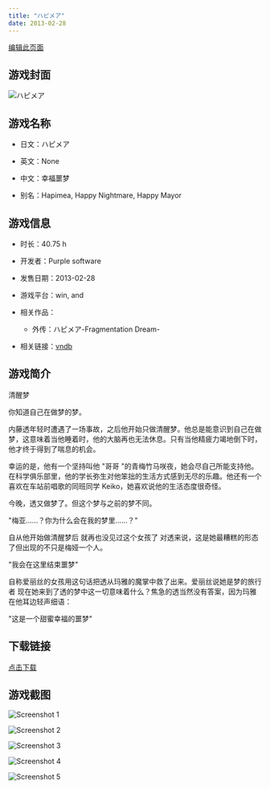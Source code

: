```yaml
---
title: "ハピメア"
date: 2013-02-28
---
```

[编辑此页面](https://github.com/ACG-3/ADV3-source/blob/main/source/_posts/%E3%83%8F%E3%83%94%E3%83%A1%E3%82%A2.md)

## 游戏封面

![ハピメア](https%3A//pan.timero.xyz/onedrive/img_lib_001/%E3%83%8F%E3%83%94%E3%83%A1%E3%82%A2_cover.avif)


## 游戏名称

- 日文：ハピメア
- 英文：None
- 中文：幸福噩梦

- 别名：Hapimea, Happy Nightmare, Happy Mayor


## 游戏信息

- 时长：40.75 h
- 开发者：Purple software
- 发售日期：2013-02-28
- 游戏平台：win, and
- 相关作品：
   - 外传：ハピメア-Fragmentation Dream-

- 相关链接：[vndb](https://vndb.org/v10957)


## 游戏简介

清醒梦

你知道自己在做梦的梦。

内藤透年轻时遭遇了一场事故，之后他开始只做清醒梦。他总是能意识到自己在做梦，这意味着当他睡着时，他的大脑再也无法休息。只有当他精疲力竭地倒下时，他才终于得到了喘息的机会。

幸运的是，他有一个坚持叫他 "哥哥 "的青梅竹马咲夜，她会尽自己所能支持他。在科学俱乐部里，他的学长弥生对他笨拙的生活方式感到无尽的乐趣。他还有一个喜欢在车站前唱歌的同班同学 Keiko，她喜欢说他的生活态度很奇怪。

今晚，透又做梦了。但这个梦与之前的梦不同。

"梅亚......？你为什么会在我的梦里......？"

自从他开始做清醒梦后 就再也没见过这个女孩了 对透来说，这是她最糟糕的形态了但出现的不只是梅娅一个人。

"我会在这里结束噩梦"

自称爱丽丝的女孩用这句话把透从玛雅的魔掌中救了出来。爱丽丝说她是梦的旅行者 现在她来到了透的梦中这一切意味着什么？焦急的透当然没有答案，因为玛雅在他耳边轻声细语：

"这是一个甜蜜幸福的噩梦"




## 下载链接

[点击下载](https://pan.timero.xyz/onedrive/adv_lib_001/%E3%83%8F%E3%83%94%E3%83%A1%E3%82%A2)


## 游戏截图


![Screenshot 1](https%3A//pan.timero.xyz/onedrive/img_lib_001/%E3%83%8F%E3%83%94%E3%83%A1%E3%82%A2_Screenshot_1.avif)

![Screenshot 2](https%3A//pan.timero.xyz/onedrive/img_lib_001/%E3%83%8F%E3%83%94%E3%83%A1%E3%82%A2_Screenshot_2.avif)

![Screenshot 3](https%3A//pan.timero.xyz/onedrive/img_lib_001/%E3%83%8F%E3%83%94%E3%83%A1%E3%82%A2_Screenshot_3.avif)

![Screenshot 4](https%3A//pan.timero.xyz/onedrive/img_lib_001/%E3%83%8F%E3%83%94%E3%83%A1%E3%82%A2_Screenshot_4.avif)

![Screenshot 5](https%3A//pan.timero.xyz/onedrive/img_lib_001/%E3%83%8F%E3%83%94%E3%83%A1%E3%82%A2_Screenshot_5.avif)

